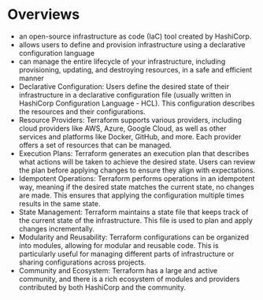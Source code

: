 # Overviews
- an open-source infrastructure as code (IaC) tool created by HashiCorp.
- allows users to define and provision infrastructure using a declarative configuration language
- can manage the entire lifecycle of your infrastructure, including provisioning, updating, and destroying resources, in a safe and efficient manner
- Declarative Configuration: Users define the desired state of their infrastructure in a declarative configuration file (usually written in HashiCorp Configuration Language - HCL). This configuration describes the resources and their configurations.
- Resource Providers: Terraform supports various providers, including cloud providers like AWS, Azure, Google Cloud, as well as other services and platforms like Docker, GitHub, and more. Each provider offers a set of resources that can be managed.
- Execution Plans: Terraform generates an execution plan that describes what actions will be taken to achieve the desired state. Users can review the plan before applying changes to ensure they align with expectations.
- Idempotent Operations: Terraform performs operations in an idempotent way, meaning if the desired state matches the current state, no changes are made. This ensures that applying the configuration multiple times results in the same state.
- State Management: Terraform maintains a state file that keeps track of the current state of the infrastructure. This file is used to plan and apply changes incrementally.
- Modularity and Reusability: Terraform configurations can be organized into modules, allowing for modular and reusable code. This is particularly useful for managing different parts of infrastructure or sharing configurations across projects.
- Community and Ecosystem: Terraform has a large and active community, and there is a rich ecosystem of modules and providers contributed by both HashiCorp and the community.
